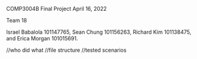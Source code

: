 COMP3004B
Final Project
April 16, 2022

Team 18

Israel Babalola 101147765, 
Sean Chung 101156263, 
Richard Kim 101138475, 
and Erica Morgan 101015691.

//who did what
//file structure
//tested scenarios

